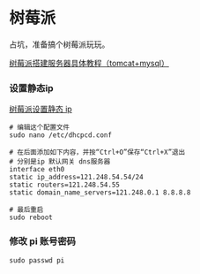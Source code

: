 # 树莓派

占坑，准备搞个树莓派玩玩。

[树莓派搭建服务器具体教程（tomcat+mysql）](https://blog.csdn.net/gepeisong/article/details/69191777)


### 设置静态ip
[树莓派设置静态 ip](https://www.jianshu.com/p/28929647bc92)

```shell
# 编辑这个配置文件
sudo nano /etc/dhcpcd.conf

# 在后面添加如下内容，并按“Ctrl+O”保存“Ctrl+X”退出
# 分别是ip 默认网关 dns服务器
interface eth0
static ip_address=121.248.54.54/24
static routers=121.248.54.55
static domain_name_servers=121.248.0.1 8.8.8.8

# 最后重启
sudo reboot
```

### 修改 pi 账号密码

```shell
sudo passwd pi
```
